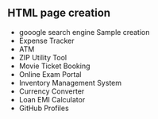 ## HTML page creation      
* gooogle search engine Sample creation
* Expense Tracker
* ATM
* ZIP Utility Tool
* Movie Ticket Booking
* Online Exam Portal
* Inventory Management System
* Currency Converter
* Loan EMI Calculator
* GitHub Profiles
  
  
  
  
  


  

